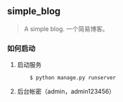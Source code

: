 ## simple_blog

> A simple blog. 一个简易博客。

### 如何启动

1. 启动服务

    ```
        $ python manage.py runserver
    ```

2. 后台帐密（admin，admin123456）